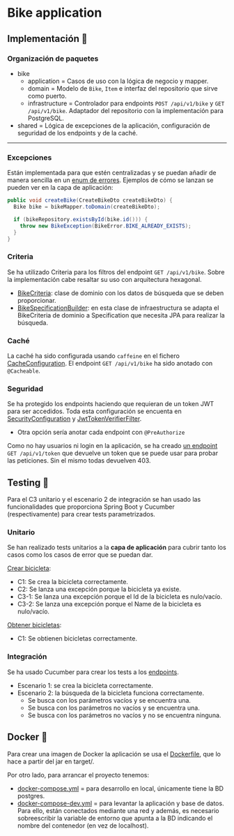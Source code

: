 # Bike application

## Implementación 🔨

### Organización de paquetes

- bike
    - application = Casos de uso con la lógica de negocio y mapper.
    - domain = Modelo de `Bike`, `Item` e interfaz del repositorio que sirve como puerto.
    - infrastructure = Controlador para endpoints `POST /api/v1/bike` y `GET /api/v1/bike`.
      Adaptador del repositorio con la implementación para PostgreSQL.
- shared = Lógica de excepciones de la aplicación, configuración de seguridad de los endpoints 
y de la caché.

---
### Excepciones

Están implementada para que estén centralizadas y se puedan añadir de manera sencilla en
un [enum de errores](src/main/java/org/rbernalop/bikeapplication/shared/domain/exception/BikeError.java).
Ejemplos de cómo se lanzan se pueden ver en la capa de aplicación:
```java
public void createBike(CreateBikeDto createBikeDto) {
  Bike bike = bikeMapper.toDomain(createBikeDto);

  if (bikeRepository.existsById(bike.id())) {
    throw new BikeException(BikeError.BIKE_ALREADY_EXISTS);
  }
}
```

### Criteria

Se ha utilizado Criteria para los filtros del endpoint `GET /api/v1/bike`. Sobre la 
implementación cabe resaltar su uso con arquitectura hexagonal.
- [BikeCriteria](src/main/java/org/rbernalop/bikeapplication/bike/domain/repository/BikeCriteria.java):
clase de dominio con los datos de búsqueda que se deben proporcionar. 
- [BikeSpecificationBuilder](src/main/java/org/rbernalop/bikeapplication/bike/infrastructure/persistence/jpa/BikeSpecificationBuilder.java):
en esta clase de infraestructura se adapta el BikeCriteria de dominio a
Specification<BikeEntity> que necesita JPA para realizar la búsqueda.

### Caché

La caché ha sido configurada usando `caffeine` en el fichero 
[CacheConfiguration](src/main/java/org/rbernalop/bikeapplication/shared/infrastructure/configuration/CacheConfiguration.java).
El endpoint `GET /api/v1/bike` ha sido anotado con `@Cacheable`.

### Seguridad

Se ha protegido los endpoints haciendo que requieran de un token JWT para
ser accedidos. Toda esta configuración se encuenta en 
[SecurityConfiguration](src/main/java/org/rbernalop/bikeapplication/shared/infrastructure/configuration/SecurityConfiguration.java)
y
[JwtTokenVerifierFilter](src/main/java/org/rbernalop/bikeapplication/shared/infrastructure/filter/JwtTokenVerifierFilter.java).
- Otra opción sería anotar cada endpoint con `@PreAuthorize`

Como no hay usuarios ni login en la aplicación, se ha creado 
[un endpoint](src/main/java/org/rbernalop/bikeapplication/shared/infrastructure/controller/JwtTokenPostController.java)
`GET /api/v1/token` que devuelve un token que se puede usar para probar
las peticiones. Sin el mismo todas devuelven 403.

## Testing 🧪

Para el C3 unitario y el escenario 2 de integración se han usado las 
funcionalidades que proporciona Spring Boot y Cucumber (respectivamente)
para crear tests parametrizados.

### Unitario

Se han realizado tests unitarios a la **capa de aplicación** para cubrir tanto los casos como los casos de error que se puedan dar.

[Crear bicicleta](src/test/java/org/rbernalop/bikeapplication/bike/application/create/BikeCreatorTest.java):
- C1: Se crea la bicicleta correctamente.
- C2: Se lanza una excepción porque la bicicleta ya existe.
- C3-1: Se lanza una excepción porque el Id de la bicicleta es nulo/vacío.
- C3-2: Se lanza una excepción porque el Name de la bicicleta es nulo/vacío.

[Obtener bicicletas](src/test/java/org/rbernalop/bikeapplication/bike/application/find/BikeFinderTest.java):
- C1: Se obtienen bicicletas correctamente.

### Integración

Se ha usado Cucumber para crear los tests a los [endpoints](src/test/resources/cucumber_tests/bike.feature).
- Escenario 1: se crea la bicicleta correctamente.
- Escenario 2: la búsqueda de la bicicleta funciona correctamente.
  - Se busca con los parámetros vacíos y se encuentra una.
  - Se busca con los parámetros no vacíos y se encuentra una. 
  - Se busca con los parámetros no vacíos y no se encuentra ninguna.

## Docker 🐳

Para crear una imagen de Docker la aplicación se usa el [Dockerfile](Dockerfile), que lo hace 
a partir del jar en target/.

Por otro lado, para arrancar el proyecto tenemos:
- [docker-compose.yml](docker-compose.yml) = para desarrollo en local, únicamente tiene la BD 
postgres.
- [docker-compose-dev.yml](docker-compose-dev.yml) = para levantar la aplicación y base de 
datos. Para ello, están conectados mediante una red y además, es necesario sobreescribir 
la variable de entorno que apunta a la BD indicando el nombre del contenedor (en vez de 
localhost).